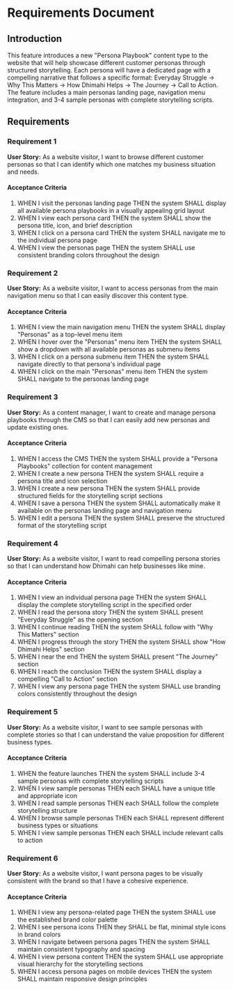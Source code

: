 # Requirements Document

## Introduction

This feature introduces a new "Persona Playbook" content type to the website that will help showcase different customer personas through structured storytelling. Each persona will have a dedicated page with a compelling narrative that follows a specific format: Everyday Struggle → Why This Matters → How Dhimahi Helps → The Journey → Call to Action. The feature includes a main personas landing page, navigation menu integration, and 3-4 sample personas with complete storytelling scripts.

## Requirements

### Requirement 1

**User Story:** As a website visitor, I want to browse different customer personas so that I can identify which one matches my business situation and needs.

#### Acceptance Criteria

1. WHEN I visit the personas landing page THEN the system SHALL display all available persona playbooks in a visually appealing grid layout
2. WHEN I view each persona card THEN the system SHALL show the persona title, icon, and brief description
3. WHEN I click on a persona card THEN the system SHALL navigate me to the individual persona page
4. WHEN I view the personas page THEN the system SHALL use consistent branding colors throughout the design

### Requirement 2

**User Story:** As a website visitor, I want to access personas from the main navigation menu so that I can easily discover this content type.

#### Acceptance Criteria

1. WHEN I view the main navigation menu THEN the system SHALL display "Personas" as a top-level menu item
2. WHEN I hover over the "Personas" menu item THEN the system SHALL show a dropdown with all available personas as submenu items
3. WHEN I click on a persona submenu item THEN the system SHALL navigate directly to that persona's individual page
4. WHEN I click on the main "Personas" menu item THEN the system SHALL navigate to the personas landing page

### Requirement 3

**User Story:** As a content manager, I want to create and manage persona playbooks through the CMS so that I can easily add new personas and update existing ones.

#### Acceptance Criteria

1. WHEN I access the CMS THEN the system SHALL provide a "Persona Playbooks" collection for content management
2. WHEN I create a new persona THEN the system SHALL require a persona title and icon selection
3. WHEN I create a new persona THEN the system SHALL provide structured fields for the storytelling script sections
4. WHEN I save a persona THEN the system SHALL automatically make it available on the personas landing page and navigation menu
5. WHEN I edit a persona THEN the system SHALL preserve the structured format of the storytelling script

### Requirement 4

**User Story:** As a website visitor, I want to read compelling persona stories so that I can understand how Dhimahi can help businesses like mine.

#### Acceptance Criteria

1. WHEN I view an individual persona page THEN the system SHALL display the complete storytelling script in the specified order
2. WHEN I read the persona story THEN the system SHALL present "Everyday Struggle" as the opening section
3. WHEN I continue reading THEN the system SHALL follow with "Why This Matters" section
4. WHEN I progress through the story THEN the system SHALL show "How Dhimahi Helps" section
5. WHEN I near the end THEN the system SHALL present "The Journey" section
6. WHEN I reach the conclusion THEN the system SHALL display a compelling "Call to Action" section
7. WHEN I view any persona page THEN the system SHALL use branding colors consistently throughout the design

### Requirement 5

**User Story:** As a website visitor, I want to see sample personas with complete stories so that I can understand the value proposition for different business types.

#### Acceptance Criteria

1. WHEN the feature launches THEN the system SHALL include 3-4 sample personas with complete storytelling scripts
2. WHEN I view sample personas THEN each SHALL have a unique title and appropriate icon
3. WHEN I read sample personas THEN each SHALL follow the complete storytelling structure
4. WHEN I browse sample personas THEN each SHALL represent different business types or situations
5. WHEN I view sample personas THEN each SHALL include relevant calls to action

### Requirement 6

**User Story:** As a website visitor, I want persona pages to be visually consistent with the brand so that I have a cohesive experience.

#### Acceptance Criteria

1. WHEN I view any persona-related page THEN the system SHALL use the established brand color palette
2. WHEN I see persona icons THEN they SHALL be flat, minimal style icons in brand colors
3. WHEN I navigate between persona pages THEN the system SHALL maintain consistent typography and spacing
4. WHEN I view persona content THEN the system SHALL use appropriate visual hierarchy for the storytelling sections
5. WHEN I access persona pages on mobile devices THEN the system SHALL maintain responsive design principles